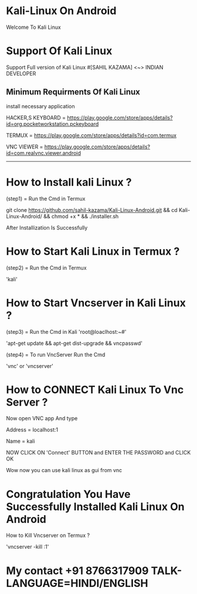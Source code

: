 # Kali-Linux On Android
Welcome To Kali Linux
# Support Of Kali Linux
Support Full version of Kali Linux 
#[SAHIL KAZAMA] <~> INDIAN DEVELOPER

Minimum Requirments Of Kali Linux
---------------------------------
install necessary application

HACKER,S KEYBOARD = https://play.google.com/store/apps/details?id=org.pocketworkstation.pckeyboard

TERMUX = https://play.google.com/store/apps/details?id=com.termux

VNC VIEWER = https://play.google.com/store/apps/details?id=com.realvnc.viewer.android

---------------------------------


# How to Install kali Linux ?

(step1) = Run the Cmd in Termux

git clone https://github.com/sahil-kazama/Kali-Linux-Android.git && cd Kali-Linux-Android/ && chmod +x * && ./installer.sh

After Installization Is Successfully 


# How to Start Kali Linux in Termux ?

(step2) = Run the Cmd in Termux 

'kali'


# How to Start Vncserver in Kali Linux ?

(step3) = Run the Cmd in Kali 'root@loaclhost:~#'

'apt-get update && apt-get dist-upgrade && vncpasswd'

(step4) = To run VncServer Run the Cmd

'vnc' or 'vncserver'


# How to CONNECT Kali Linux To Vnc Server ?

Now open VNC app And type

Address = localhost:1

Name = kali

NOW CLICK ON 'Connect' BUTTON and ENTER THE PASSWORD and CLICK OK

Wow now you can use kali linux as gui from vnc


# Congratulation You Have Successfully Installed Kali Linux On Android

How to Kill Vncserver on Termux ?

'vncserver -kill :1'


# My contact +91 8766317909 TALK-LANGUAGE=HINDI/ENGLISH
